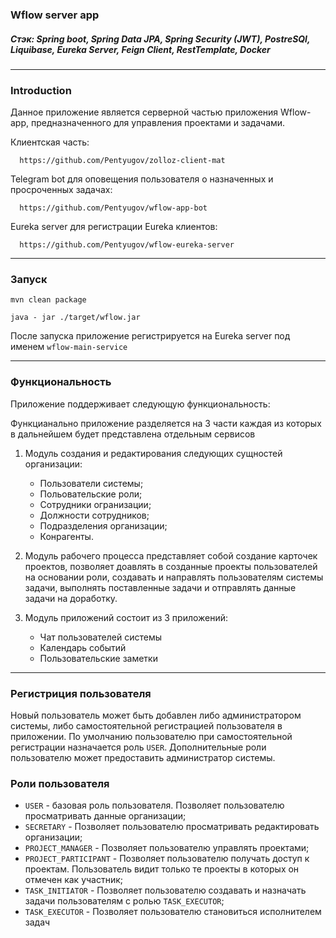 ### Wflow server app

##### Стэк: Spring boot, Spring Data JPA, Spring Security (JWT), PostreSQl, Liquibase, Eureka Server, Feign Client, RestTemplate, Docker

_____

### Introduction
Данное приложение является серверной частью приложения Wflow-app, предназначенного для управления проектами и задачами.

Клиентская часть:

      https://github.com/Pentyugov/zolloz-client-mat

Telegram bot для оповещения пользователя о назначенных и просроченных задачах:

      https://github.com/Pentyugov/wflow-app-bot

Eureka server для регистрации Eureka клиентов:

      https://github.com/Pentyugov/wflow-eureka-server
____

### Запуск

    mvn clean package

    java - jar ./target/wflow.jar

После запуска приложение регистрируется на Eureka server под именем `wflow-main-service`

____

### Функциональность
   
Приложение поддерживает следующую функциональность:

Функцианально приложение разделяется на 3 части каждая из которых в дальнейшем будет представлена отдельным сервисов

1) Модуль создания и редактирования следующих сущностей организации:
   
   - Пользователи системы;
   - Польовательские роли;
   - Сотрудники огранизации;
   - Должности сотрудников;
   - Подразделения организации;
   - Конрагенты.


2) Модуль рабочего процесса представляет собой создание карточек проектов, позволяет доавлять в созданные проекты 
пользователей на основании роли, создавать и направлять пользователям системы задачи, выполнять поставленные задачи и 
отправлять данные задачи на доработку.


3) Модуль приложений состоит из 3 приложений:

   - Чат пользователей системы
   - Календарь событий
   - Пользовательские заметки

____

### Регистриция пользователя

Новый пользователь может быть добавлен либо администратором системы, либо самостоятельной регистрацией пользователя в 
приложении.
По умолчанию пользователю при самостоятельной регистрации назначается роль `USER`. 
Дополнительные роли пользователю может предоставить администратор системы.

### Роли пользователя

 - `USER` - базовая роль пользователя. Позволяет пользователю просматривать данные организации;
 - `SECRETARY` - Позволяет пользователю просматривать редактировать организации;
 - `PROJECT_MANAGER` - Позволяет пользователю управлять проектами;
 - `PROJECT_PARTICIPANT` - Позволяет пользователю получать доступ к проектам. Пользователь видит только те проекты в 
которых он отмечен как участник;
 - `TASK_INITIATOR` - Позволяет пользователю создавать и назначать задачи пользователям с ролью `TASK_EXECUTOR`;
 - `TASK_EXECUTOR` - Позволяет пользователю становиться исполнителем задач